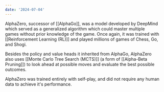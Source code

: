```yaml
---
date: '2024-07-04'
---
```


AlphaZero, successor of [[AlphaGo]], was a model developed by DeepMind which served as a generalized algorithm which could master multiple games without prior knowledge of the game. Once again, it was trained with [[Reinforcement Learning (RL)]] and played millions of games of Chess, Go, and Shogi. 

Besides the policy and value heads it inherited from AlphaGo, AlphaZero also uses [[Monte Carlo Tree Search (MCTS)]] (a form of [[Alpha-Beta Pruning]]) to look ahead at possible moves and evaluate the best possible outcomes. 

AlphaZero was trained entirely with self-play, and did not require any human data to achieve it's performance.